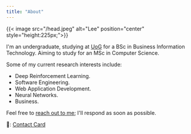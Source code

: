 ```yaml
---
title: "About"
---
```


 {{< image src="/head.jpeg" alt="Lee" position="center" style="height:225px;">}}


I'm an undergraduate, studying at [UoG](https://gre.ac.uk) for a BSc in Business Information Technology. Aiming to study for an MSc in Computer Science.

Some of my current research interests include: 

- Deep Reinforcement Learning.
- Software Engineering.
- Web Application Development.
- Neural Networks.
- Business.

Feel free to [reach out to me][1]; I'll respond as soon as possible. 

: [Contact Card][2]

[1]:	mailto:hello@leewallace.me
[2]: leewallace.vcf
